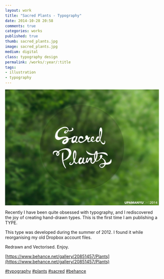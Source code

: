 ```yaml
---
layout: work
title: "Sacred Plants - Typography"
date: 2014-10-28 20:58
comments: true
categories: works
published: true
thumb: sacred_plants.jpg
image: sacred_plants.jpg
medium: digital
class: typography design
permalink: /works/:year/:title
tags:
- illustration
- typography
---
```

<img src="/images/works/sacred_plants.jpg" align="middle"/>

Recently I have been quite obsessed with typography, and I rediscovered the joy of creating hand-drawn types. This is the first time I am publishing a TYPE.

This type was developed during the summer of 2012. I found it while reorganising my old Dropbox account files.

Redrawn and Vectorised. Enjoy.

[https://www.behance.net/gallery/20851457/Plants](https://www.behance.net/gallery/20851457/Plants)

[#typography](https://www.facebook.com/hashtag/typography) [#plants](https://www.facebook.com/hashtag/plants) [#sacred](https://www.facebook.com/hashtag/sacred) [#behance](https://www.facebook.com/hashtag/behance)